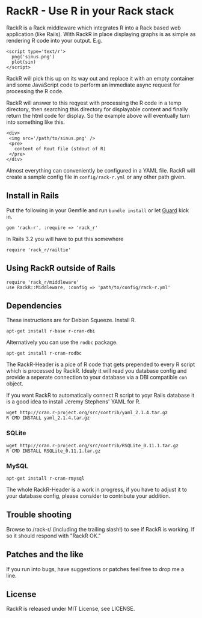 RackR - Use R in your Rack stack
================================

RackR is a Rack middleware which integrates R into a Rack based web
application (like Rails). With RackR in place displaying graphs is as
simple as rendering R code into your output. E.g.

    <script type='text/r'>
      png('sinus.png')
      plot(sin)
    </script>

RackR will pick this up on its way out and replace it with an empty
container and some JavaScript code to perform an immediate async
request for processing the R code.

RackR will answer to this reqyest with processing the R code in a temp
directory, then searching this directory for displayable content and
finally return the html code for display. So the example above will
eventually turn into something like this.

    <div>
     <img src='/path/to/sinus.png' />
     <pre>
       content of Rout file (stdout of R)
     </pre>
    </div>

Almost everything can conveniently be configured in a YAML file. RackR
will create a sample config file in `config/rack-r.yml` or any other
path given.


Install in Rails
----------------

Put the following in your Gemfile and run `bundle install` or let
[Guard](https://github.com/guard/guard-bundler) kick in.

    gem 'rack-r', :require => 'rack_r'

In Rails 3.2 you will have to put this somewhere

    require 'rack_r/railtie'


Using RackR outside of Rails
----------------------------

    require 'rack_r/middleware'
    use RackR::Middleware, :config => 'path/to/config/rack-r.yml'


Dependencies
------------

These instructions are for Debian Squeeze. Install R.

    apt-get install r-base r-cran-dbi

Alternatively you can use the `rodbc` package.

    apt-get install r-cran-rodbc 

The RackR-Header is a pice of R code that gets prepended to every R
script which is processed by RackR. Idealy it will read you database
config and provide a seperate connection to your database via a DBI
compatible `con` object.

If you want RackR to automatically connect R script to yoyr Rails
database it is a good idea to install Jeremy Stephens' YAML for R.

    wget http://cran.r-project.org/src/contrib/yaml_2.1.4.tar.gz
    R CMD INSTALL yaml_2.1.4.tar.gz

### SQLite

    wget http://cran.r-project.org/src/contrib/RSQLite_0.11.1.tar.gz
    R CMD INSTALL RSQLite_0.11.1.tar.gz

### MySQL

    apt-get install r-cran-rmysql

The whole RackR-Header is a work in progress, if you have to adjust it
to your database config, please consider to contribute your addition.


Trouble shooting
----------------

Browse to /rack-r/ (including the trailing slash!) to see if RackR is
working. If so it should respond with "RackR OK."


Patches and the like
--------------------

If you run into bugs, have suggestions or patches feel free to drop me
a line.


License
-------

RackR is released under MIT License, see LICENSE.